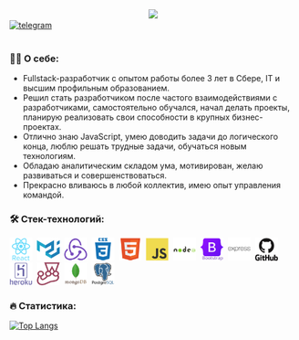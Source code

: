 <div id="header" align="center">
  <img src="https://media.giphy.com/media/GZu3NtMoA6Lp2alLKk/giphy.gif" width="100"/>
</div>

<div id="badges">
  <a href="https://t.me/qrioto">
    <img src="https://img.shields.io/badge/telegram-%40qrioto-blue" alt="telegram"/>
  </a>
  </div>

<img src="https://komarev.com/ghpvc/?username=borisgadaborshev&style=flat-square&color=blue" alt=""/>

### :man_technologist: О себе:

<div style={backgroundColor: "white"}>
<ul>
    <li>Fullstack-разработчик с опытом работы более 3 лет в Сбере, IT и высшим профильным образованием.</li>
    <li>Решил стать разработчиком после частого взаимодействиями с разработчиками, самостоятельно  обучался, 
    начал делать проекты, планирую реализовать свои способности в крупных бизнес-проектах.</li>
    <li>Отлично знаю JavaScript, умею доводить задачи до логического конца, 
    люблю решать трудные задачи, обучаться новым технологиям.</li>
    <li>Обладаю аналитическим складом ума, мотивирован, желаю развиваться и совершенствоваться.</li>
    <li>Прекрасно вливаюсь в любой коллектив, имею опыт управления командой.</li>
    </ul>
    </div>
    
   ### :hammer_and_wrench: Стек-технологий:

  <img src="https://github.com/devicons/devicon/blob/master/icons/react/react-original-wordmark.svg" title="React" alt="React" width="40" height="40"/>&nbsp;
  <img src="https://github.com/devicons/devicon/blob/master/icons/materialui/materialui-original.svg" title="Material UI" alt="Material UI" width="40" height="40"/>&nbsp;
  <img src="https://github.com/devicons/devicon/blob/master/icons/redux/redux-original.svg" title="Redux" alt="Redux " width="40" height="40"/>&nbsp;
  <img src="https://github.com/devicons/devicon/blob/master/icons/css3/css3-plain-wordmark.svg"  title="CSS3" alt="CSS" width="40" height="40"/>&nbsp;
  <img src="https://github.com/devicons/devicon/blob/master/icons/html5/html5-original.svg" title="HTML5" alt="HTML" width="40" height="40"/>&nbsp;
  <img src="https://github.com/devicons/devicon/blob/master/icons/javascript/javascript-original.svg" title="JavaScript" alt="JavaScript" width="40" height="40"/>&nbsp;
  <img src="https://github.com/devicons/devicon/blob/master/icons/nodejs/nodejs-original-wordmark.svg" title="NodeJS" alt="NodeJS" width="40" height="40"/>&nbsp;
  <img src="https://raw.githubusercontent.com/devicons/devicon/1119b9f84c0290e0f0b38982099a2bd027a48bf1/icons/bootstrap/bootstrap-original-wordmark.svg" title="BootStrap" wigth="40" height="40"/>&nbsp;
  <img src="https://raw.githubusercontent.com/devicons/devicon/1119b9f84c0290e0f0b38982099a2bd027a48bf1/icons/express/express-original-wordmark.svg" title="Express" wigth="40" height="40"/>&nbsp;
  <img src="https://raw.githubusercontent.com/devicons/devicon/1119b9f84c0290e0f0b38982099a2bd027a48bf1/icons/github/github-original-wordmark.svg" title="Github" wigth="40" height="40"/>&nbsp;
  <img src="https://raw.githubusercontent.com/devicons/devicon/1119b9f84c0290e0f0b38982099a2bd027a48bf1/icons/heroku/heroku-original-wordmark.svg" title="heroku" wigth="40" height="40"/>&nbsp;
   <img src="https://raw.githubusercontent.com/devicons/devicon/1119b9f84c0290e0f0b38982099a2bd027a48bf1/icons/jest/jest-plain.svg" title="jest" wigth="40" height="40"/>&nbsp;
     <img src="https://raw.githubusercontent.com/devicons/devicon/1119b9f84c0290e0f0b38982099a2bd027a48bf1/icons/mongodb/mongodb-original-wordmark.svg" title="MongoDB" wigth="40" height="40"/>&nbsp;
   <img src="https://raw.githubusercontent.com/devicons/devicon/1119b9f84c0290e0f0b38982099a2bd027a48bf1/icons/postgresql/postgresql-original-wordmark.svg" title="MongoDB" wigth="40" height="40"/>&nbsp;
 </div>
 
 ### :fire: Статистика:
 
 [![Top Langs](https://github-readme-stats.vercel.app/api/top-langs/?username=borisgadaborshev&layout=compact&theme=vision-friendly-dark)](https://github.com/anuraghazra/github-readme-stats)
